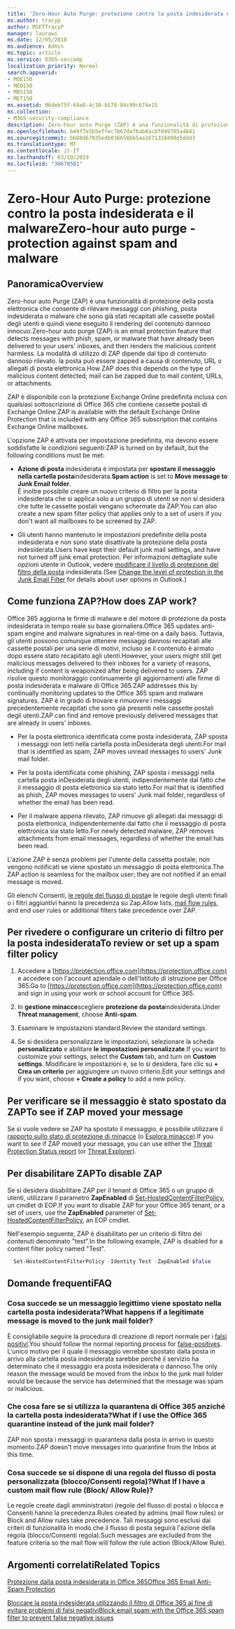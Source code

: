 ```yaml
---
title: 'Zero-Hour Auto Purge: protezione contro la posta indesiderata e il malware'
ms.author: tracyp
author: MSFTTracyP
manager: laurawi
ms.date: 12/05/2018
ms.audience: Admin
ms.topic: article
ms.service: O365-seccomp
localization_priority: Normal
search.appverid:
- MOE150
- MED150
- MBS150
- MET150
ms.assetid: 96deb75f-64e8-4c10-b570-84c99c674e15
ms.collection:
- M365-security-compliance
description: Zero-hour auto Purge (ZAP) è una funzionalità di protezione della posta elettronica che consente di rilevare i messaggi con posta indesiderata o malware che sono già stati recapitati alle cassette postali degli utenti e quindi di eseguire il rendering del contenuto dannoso innocuo. La modalità di utilizzo di ZAP dipende dal tipo di contenuto dannoso rilevato.
ms.openlocfilehash: b49f7e3b5effec7b67daf6ab8acbf049705a4841
ms.sourcegitcommit: b688d67935edb036658bb5aa1671328498d5ddd3
ms.translationtype: MT
ms.contentlocale: it-IT
ms.lasthandoff: 03/19/2019
ms.locfileid: "30670581"
---
```

# <a name="zero-hour-auto-purge---protection-against-spam-and-malware"></a><span data-ttu-id="f4138-104">Zero-Hour Auto Purge: protezione contro la posta indesiderata e il malware</span><span class="sxs-lookup"><span data-stu-id="f4138-104">Zero-hour auto purge - protection against spam and malware</span></span>

## <a name="overview"></a><span data-ttu-id="f4138-105">Panoramica</span><span class="sxs-lookup"><span data-stu-id="f4138-105">Overview</span></span>

<span data-ttu-id="f4138-106">Zero-hour auto Purge (ZAP) è una funzionalità di protezione della posta elettronica che consente di rilevare messaggi con phishing, posta indesiderata o malware che sono già stati recapitati alle cassette postali degli utenti e quindi viene eseguito il rendering del contenuto dannoso innocuo.</span><span class="sxs-lookup"><span data-stu-id="f4138-106">Zero-hour auto purge (ZAP) is an email protection feature that detects messages with phish, spam, or malware that have already been delivered to your users' inboxes, and then renders the malicious content harmless.</span></span> <span data-ttu-id="f4138-107">La modalità di utilizzo di ZAP dipende dal tipo di contenuto dannoso rilevato. la posta può essere zapped a causa di contenuto, URL o allegati di posta elettronica.</span><span class="sxs-lookup"><span data-stu-id="f4138-107">How ZAP does this depends on the type of malicious content detected; mail can be zapped due to mail content, URLs, or attachments.</span></span>
  
<span data-ttu-id="f4138-108">ZAP è disponibile con la protezione Exchange Online predefinita inclusa con qualsiasi sottoscrizione di Office 365 che contiene cassette postali di Exchange Online.</span><span class="sxs-lookup"><span data-stu-id="f4138-108">ZAP is available with the default Exchange Online Protection that is included with any Office 365 subscription that contains Exchange Online mailboxes.</span></span>

<span data-ttu-id="f4138-109">L'opzione ZAP è attivata per impostazione predefinita, ma devono essere soddisfatte le condizioni seguenti:</span><span class="sxs-lookup"><span data-stu-id="f4138-109">ZAP is turned on by default, but the following conditions must be met:</span></span>
  
- <span data-ttu-id="f4138-110">**Azione di posta** indesiderata è impostata per **spostare il messaggio nella cartella posta**indesiderata.</span><span class="sxs-lookup"><span data-stu-id="f4138-110">**Spam action** is set to **Move message to Junk Email folder**.</span></span> <br/><span data-ttu-id="f4138-111">È inoltre possibile creare un nuovo criterio di filtro per la posta indesiderata che si applica solo a un gruppo di utenti se non si desidera che tutte le cassette postali vengano schermate da ZAP.</span><span class="sxs-lookup"><span data-stu-id="f4138-111">You can also create a new spam filter policy that applies only to a set of users if you don't want all mailboxes to be screened by ZAP.</span></span>

- <span data-ttu-id="f4138-112">Gli utenti hanno mantenuto le impostazioni predefinite della posta indesiderata e non sono state disattivate la protezione della posta indesiderata.</span><span class="sxs-lookup"><span data-stu-id="f4138-112">Users have kept their default junk mail settings, and have not turned off junk email protection.</span></span> <span data-ttu-id="f4138-113">Per informazioni dettagliate sulle opzioni utente in Outlook, vedere [modificare il livello di protezione del filtro della posta](https://support.office.com/article/change-the-level-of-protection-in-the-junk-email-filter-e89c12d8-9d61-4320-8c57-d982c8d52f6b) indesiderata.</span><span class="sxs-lookup"><span data-stu-id="f4138-113">(See [Change the level of protection in the Junk Email Filter](https://support.office.com/article/change-the-level-of-protection-in-the-junk-email-filter-e89c12d8-9d61-4320-8c57-d982c8d52f6b) for details about user options in Outlook.)</span></span> 
  
## <a name="how-does-zap-work"></a><span data-ttu-id="f4138-114">Come funziona ZAP?</span><span class="sxs-lookup"><span data-stu-id="f4138-114">How does ZAP work?</span></span>

<span data-ttu-id="f4138-115">Office 365 aggiorna le firme di malware e del motore di protezione da posta indesiderata in tempo reale su base giornaliera.</span><span class="sxs-lookup"><span data-stu-id="f4138-115">Office 365 updates anti-spam engine and malware signatures in real-time on a daily basis.</span></span> <span data-ttu-id="f4138-116">Tuttavia, gli utenti possono comunque ottenere messaggi dannosi recapitati alle cassette postali per una serie di motivi, incluso se il contenuto è armato dopo essere stato recapitato agli utenti.</span><span class="sxs-lookup"><span data-stu-id="f4138-116">However, your users might still get malicious messages delivered to their inboxes for a variety of reasons, including if content is weaponized after being delivered to users.</span></span> <span data-ttu-id="f4138-117">ZAP risolve questo monitoraggio continuamente gli aggiornamenti alle firme di posta indesiderata e malware di Office 365.</span><span class="sxs-lookup"><span data-stu-id="f4138-117">ZAP addresses this by continually monitoring updates to the Office 365 spam and malware signatures.</span></span> <span data-ttu-id="f4138-118">ZAP è in grado di trovare e rimuovere i messaggi precedentemente recapitati che sono già presenti nelle cassette postali degli utenti.</span><span class="sxs-lookup"><span data-stu-id="f4138-118">ZAP can find and remove previously delivered messages that are already in users' inboxes.</span></span> 

- <span data-ttu-id="f4138-119">Per la posta elettronica identificata come posta indesiderata, ZAP sposta i messaggi non letti nella cartella posta inDesiderata degli utenti.</span><span class="sxs-lookup"><span data-stu-id="f4138-119">For mail that is identified as spam, ZAP moves unread messages to users' Junk mail folder.</span></span> 

- <span data-ttu-id="f4138-120">Per la posta identificata come phishing, ZAP sposta i messaggi nella cartella posta inDesiderata degli utenti, indipendentemente dal fatto che il messaggio di posta elettronica sia stato letto.</span><span class="sxs-lookup"><span data-stu-id="f4138-120">For mail that is identified as phish, ZAP moves messages to users' Junk mail folder, regardless of whether the email has been read.</span></span>

- <span data-ttu-id="f4138-121">Per il malware appena rilevato, ZAP rimuove gli allegati dai messaggi di posta elettronica, indipendentemente dal fatto che il messaggio di posta elettronica sia stato letto.</span><span class="sxs-lookup"><span data-stu-id="f4138-121">For newly detected malware, ZAP removes attachments from email messages, regardless of whether the email has been read.</span></span> 
  
<span data-ttu-id="f4138-122">L'azione ZAP è senza problemi per l'utente della cassetta postale; non vengono notificati se viene spostato un messaggio di posta elettronica.</span><span class="sxs-lookup"><span data-stu-id="f4138-122">The ZAP action is seamless for the mailbox user; they are not notified if an email message is moved.</span></span>
  
<span data-ttu-id="f4138-123">Gli elenchi Consenti, [le regole del flusso di posta](https://go.microsoft.com/fwlink/p/?LinkId=722755)e le regole degli utenti finali o i filtri aggiuntivi hanno la precedenza su Zap.</span><span class="sxs-lookup"><span data-stu-id="f4138-123">Allow lists, [mail flow rules](https://go.microsoft.com/fwlink/p/?LinkId=722755), and end user rules or additional filters take precedence over ZAP.</span></span>
  
## <a name="to-review-or-set-up-a-spam-filter-policy"></a><span data-ttu-id="f4138-124">Per rivedere o configurare un criterio di filtro per la posta indesiderata</span><span class="sxs-lookup"><span data-stu-id="f4138-124">To review or set up a spam filter policy</span></span>
  
1. <span data-ttu-id="f4138-125">Accedere a [https://protection.office.com](https://protection.office.com) e accedere con l'account aziendale o dell'Istituto di istruzione per Office 365.</span><span class="sxs-lookup"><span data-stu-id="f4138-125">Go to [https://protection.office.com](https://protection.office.com) and sign in using your work or school account for Office 365.</span></span>

2. <span data-ttu-id="f4138-126">In **gestione minacce**scegliere **protezione da posta**indesiderata.</span><span class="sxs-lookup"><span data-stu-id="f4138-126">Under **Threat management**, choose **Anti-spam**.</span></span>

3. <span data-ttu-id="f4138-127">Esaminare le impostazioni standard.</span><span class="sxs-lookup"><span data-stu-id="f4138-127">Review the standard settings.</span></span> 

4. <span data-ttu-id="f4138-128">Se si desidera personalizzare le impostazioni, selezionare la scheda **personalizzato** e abilitare **le impostazioni personalizzate**.</span><span class="sxs-lookup"><span data-stu-id="f4138-128">If you want to customize your settings, select the **Custom** tab, and turn on **Custom settings**.</span></span> <span data-ttu-id="f4138-129">Modificare le impostazioni e, se lo si desidera, fare clic su **+ Crea un criterio** per aggiungere un nuovo criterio.</span><span class="sxs-lookup"><span data-stu-id="f4138-129">Edit your settings and if you want, choose **+ Create a policy** to add a new policy.</span></span> 
    
## <a name="to-see-if-zap-moved-your-message"></a><span data-ttu-id="f4138-130">Per verificare se il messaggio è stato spostato da ZAP</span><span class="sxs-lookup"><span data-stu-id="f4138-130">To see if ZAP moved your message</span></span>

<span data-ttu-id="f4138-131">Se si vuole vedere se ZAP ha spostato il messaggio, è possibile utilizzare il [rapporto sullo stato di protezione di minacce](view-email-security-reports.md#threat-protection-status-report) (o [Esplora minacce](use-explorer-in-security-and-compliance.md)).</span><span class="sxs-lookup"><span data-stu-id="f4138-131">If you want to see if ZAP moved your message, you can use either the [Threat Protection Status report](view-email-security-reports.md#threat-protection-status-report) (or [Threat Explorer](use-explorer-in-security-and-compliance.md)).</span></span>
    
## <a name="to-disable-zap"></a><span data-ttu-id="f4138-132">Per disabilitare ZAP</span><span class="sxs-lookup"><span data-stu-id="f4138-132">To disable ZAP</span></span>
  
<span data-ttu-id="f4138-133">Se si desidera disabilitare ZAP per il tenant di Office 365 o un gruppo di utenti, utilizzare il parametro **ZapEnabled** di [Set-HostedContentFilterPolicy](https://go.microsoft.com/fwlink/p/?LinkId=722758), un cmdlet di EOP.</span><span class="sxs-lookup"><span data-stu-id="f4138-133">If you want to disable ZAP for your Office 365 tenant, or a set of users, use the **ZapEnabled** parameter of [Set-HostedContentFilterPolicy](https://go.microsoft.com/fwlink/p/?LinkId=722758), an EOP cmdlet.</span></span>
    
<span data-ttu-id="f4138-134">Nell'esempio seguente, ZAP è disabilitato per un criterio di filtro dei contenuti denominato "test".</span><span class="sxs-lookup"><span data-stu-id="f4138-134">In the following example, ZAP is disabled for a content filter policy named "Test".</span></span>
    
```Powershell
  Set-HostedContentFilterPolicy -Identity Test -ZapEnabled $false
```

## <a name="faq"></a><span data-ttu-id="f4138-135">Domande frequenti</span><span class="sxs-lookup"><span data-stu-id="f4138-135">FAQ</span></span>

### <a name="what-happens-if-a-legitimate-message-is-moved-to-the-junk-mail-folder"></a><span data-ttu-id="f4138-136">Cosa succede se un messaggio legittimo viene spostato nella cartella posta indesiderata?</span><span class="sxs-lookup"><span data-stu-id="f4138-136">What happens if a legitimate message is moved to the junk mail folder?</span></span>
  
<span data-ttu-id="f4138-137">È consigliabile seguire la procedura di creazione di report normale per i [falsi positivi](prevent-email-from-being-marked-as-spam.md).</span><span class="sxs-lookup"><span data-stu-id="f4138-137">You should follow the normal reporting process for [false-positives](prevent-email-from-being-marked-as-spam.md).</span></span> <span data-ttu-id="f4138-138">L'unico motivo per il quale il messaggio verrebbe spostato dalla posta in arrivo alla cartella posta indesiderata sarebbe perché il servizio ha determinato che il messaggio era posta indesiderata o dannoso.</span><span class="sxs-lookup"><span data-stu-id="f4138-138">The only reason the message would be moved from the inbox to the junk mail folder would be because the service has determined that the message was spam or malicious.</span></span>
  
### <a name="what-if-i-use-the-office-365-quarantine-instead-of-the-junk-mail-folder"></a><span data-ttu-id="f4138-139">Che cosa fare se si utilizza la quarantena di Office 365 anziché la cartella posta indesiderata?</span><span class="sxs-lookup"><span data-stu-id="f4138-139">What if I use the Office 365 quarantine instead of the junk mail folder?</span></span>
  
<span data-ttu-id="f4138-140">ZAP non sposta i messaggi in quarantena dalla posta in arrivo in questo momento.</span><span class="sxs-lookup"><span data-stu-id="f4138-140">ZAP doesn't move messages into quarantine from the Inbox at this time.</span></span>
  
### <a name="what-if-i-have-a-custom-mail-flow-rule-block-allow-rule"></a><span data-ttu-id="f4138-141">Cosa succede se si dispone di una regola del flusso di posta personalizzata (blocco/Consenti regola)?</span><span class="sxs-lookup"><span data-stu-id="f4138-141">What If I have a custom mail flow rule (Block/ Allow Rule)?</span></span>
  
<span data-ttu-id="f4138-142">Le regole create dagli amministratori (regole del flusso di posta) o blocca e Consenti hanno la precedenza.</span><span class="sxs-lookup"><span data-stu-id="f4138-142">Rules created by admins (mail flow rules) or Block and Allow rules take precedence.</span></span> <span data-ttu-id="f4138-143">Tali messaggi sono esclusi dai criteri di funzionalità in modo che il flusso di posta seguirà l'azione della regola (blocco/Consenti regola).</span><span class="sxs-lookup"><span data-stu-id="f4138-143">Such messages are excluded from the feature criteria so the mail flow will follow the rule action (Block/Allow Rule).</span></span>
  
## <a name="related-topics"></a><span data-ttu-id="f4138-144">Argomenti correlati</span><span class="sxs-lookup"><span data-stu-id="f4138-144">Related Topics</span></span>

[<span data-ttu-id="f4138-145">Protezione dalla posta indesiderata in Office 365</span><span class="sxs-lookup"><span data-stu-id="f4138-145">Office 365 Email Anti-Spam Protection</span></span>](anti-spam-protection.md)
  
[<span data-ttu-id="f4138-146">Bloccare la posta indesiderata utilizzando il filtro di Office 365 al fine di evitare problemi di falsi negativi</span><span class="sxs-lookup"><span data-stu-id="f4138-146">Block email spam with the Office 365 spam filter to prevent false negative issues</span></span>](reduce-spam-email.md)
  

